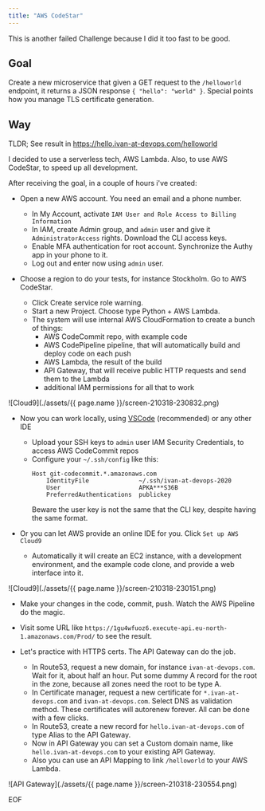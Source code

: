```yaml
---
title: "AWS CodeStar"
---
```


This is another failed Challenge because I did it too fast to be good.

## Goal

Create a new microservice that given a GET request to the `/helloworld` endpoint, it returns a JSON response `{ "hello": "world" }`. 
Special points how you manage TLS certificate generation.   


## Way

TLDR; See result in https://hello.ivan-at-devops.com/helloworld

I decided to use a serverless tech, AWS Lambda. Also, to use AWS CodeStar, to speed up all development.

After receiving the goal, in a couple of hours i've created:

- Open a new AWS account. You need an email and a phone number.
  - In My Account, activate `IAM User and Role Access to Billing Information`
  - In IAM, create Admin group, and `admin` user and give it `AdministratorAccess` rights. Download the CLI access keys.
  - Enable MFA authentication for root account. Synchronize the Authy app in your phone to it.
  - Log out and enter now using `admin` user.

- Choose a region to do your tests, for instance Stockholm. Go to AWS CodeStar.
  - Click Create service role warning.
  - Start a new Project. Choose type Python + AWS Lambda.
  - The system will use internal AWS CloudFormation to create a bunch of things:
    - AWS CodeCommit repo, with example code
    - AWS CodePipeline pipeline, that will automatically build and deploy code on each push
    - AWS Lambda, the result of the build
    - API Gateway, that will receive public HTTP requests and send them to the Lambda
    - additional IAM permissions for all that to work

![Cloud9](./assets/{{ page.name }}/screen-210318-230832.png)

- Now you can work locally, using [VSCode](https://aws.amazon.com/visualstudiocode/) (recommended) or any other IDE
  - Upload your SSH keys to `admin` user IAM Security Credentials, to access AWS CodeCommit repos
  - Configure your `~/.ssh/config` like this:
    ```
    Host git-codecommit.*.amazonaws.com
        IdentityFile              ~/.ssh/ivan-at-devops-2020
        User                      APKA***S36B
        PreferredAuthentications  publickey
    ``` 
      Beware the user key is not the same that the CLI key, despite having the same format.

- Or you can let AWS provide an online IDE for you. Click `Set up AWS Cloud9`
  - Automatically it will create an EC2 instance, with a development environment, and the example code clone, and provide a web interface into it.

![Cloud9](./assets/{{ page.name }}/screen-210318-230151.png)

- Make your changes in the code, commit, push. Watch the AWS Pipeline do the magic.

- Visit some URL like `https://1gu4wfuoz6.execute-api.eu-north-1.amazonaws.com/Prod/` to see the result.

- Let's practice with HTTPS certs. The API Gateway can do the job.
  - In Route53, request a new domain, for instance `ivan-at-devops.com`. Wait for it, about half an hour. Put some dummy A record for the root in the zone, because all zones need the root to be type A.
  - In Certificate manager, request a new certificate for `*.ivan-at-devops.com` and `ivan-at-devops.com`. Select DNS as validation method. These certificates will autorenew forever. All can be done with a few clicks.
  - In Route53, create a new record for `hello.ivan-at-devops.com` of type Alias to the API Gateway.
  - Now in API Gateway you can set a Custom domain name, like `hello.ivan-at-devops.com` to your existing API Gateway.
  - Also you can use an API Mapping to link `/helloworld` to your AWS Lambda.

![API Gateway](./assets/{{ page.name }}/screen-210318-230554.png)

EOF
